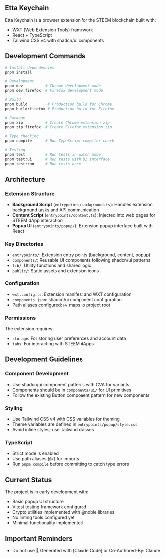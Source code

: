 ## Etta Keychain

Etta Keychain is a browser extension for the STEEM blockchain built with:
- WXT (Web Extension Tools) framework
- React + TypeScript
- Tailwind CSS v4 with shadcn/ui components

## Development Commands

```bash
# Install dependencies
pnpm install

# Development
pnpm dev          # Chrome development mode
pnpm dev:firefox  # Firefox development mode

# Build
pnpm build         # Production build for Chrome
pnpm build:firefox # Production build for Firefox

# Package
pnpm zip          # Create Chrome extension zip
pnpm zip:firefox  # Create Firefox extension zip

# Type checking
pnpm compile      # Run TypeScript compiler check

# Testing
pnpm test         # Run tests in watch mode
pnpm test:ui      # Run tests with UI interface
pnpm test:run     # Run tests once
```

## Architecture

### Extension Structure
- **Background Script** (`entrypoints/background.ts`): Handles extension background tasks and API communication
- **Content Script** (`entrypoints/content.ts`): Injected into web pages for STEEM dApp interaction
- **Popup UI** (`entrypoints/popup/`): Extension popup interface built with React

### Key Directories
- `entrypoints/`: Extension entry points (background, content, popup)
- `components/`: Reusable UI components following shadcn/ui patterns
- `lib/`: Utility functions and shared logic
- `public/`: Static assets and extension icons

### Configuration
- `wxt.config.ts`: Extension manifest and WXT configuration
- `components.json`: shadcn/ui component configuration
- Path aliases configured: `@/` maps to project root

### Permissions
The extension requires:
- `storage`: For storing user preferences and account data
- `tabs`: For interacting with STEEM dApps

## Development Guidelines

### Component Development
- Use shadcn/ui component patterns with CVA for variants
- Components should be in `components/ui/` for UI primitives
- Follow the existing Button component pattern for new components

### Styling
- Use Tailwind CSS v4 with CSS variables for theming
- Theme variables are defined in `entrypoints/popup/style.css`
- Avoid inline styles; use Tailwind classes

### TypeScript
- Strict mode is enabled
- Use path aliases (`@/`) for imports
- Run `pnpm compile` before committing to catch type errors

## Current Status

The project is in early development with:
- Basic popup UI structure
- Vitest testing framework configured
- Crypto utilities implemented with @noble libraries
- No linting tools configured yet
- Minimal functionality implemented

## Important Reminders

- Do not use 🤖 Generated with [Claude Code] or Co-Authored-By: Claude
